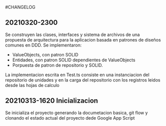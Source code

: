 #CHANGELOG

## 20210320-2300 

Se construyen las clases, interfaces y sistema de archivos de una propuesta de arquitectura para la aplicacion basada en patrones de diseños comunes en DDD.
Se implementaron:
- ValueObjects, con patron SOLID
- Entidades, con patron SOLID dependientes de ValueObjects
- Porpuesta de patron de repositorio y SOLID.

La implementacion escrita en Test.ts consiste en una instanciacion del repositorio de unidades y en la carga del repositorio con los registros leidos desde las hojas de calculo

## 20210313-1620 Inicializacion

Se inicializa el proyecto generando la documetacion basica, git flow y clonando el estado actual del proyecto dede Google App Script

